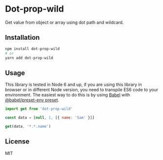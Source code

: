 # Dot-prop-wild

Get value from object or array using dot path and wildcard.

## Installation

```bash
npm install dot-prop-wild
# or
yarn add dot-prop-wild
```

## Usage

This library is tested in Node 6 and up, if you are using this library in browser or in different Node version, you need to transpile ES6 code to your environment. The easiest way to do this is by using [Babel](https://babeljs.io/) with [@babel/preset-env preset](https://github.com/babel/babel/tree/master/packages/babel-preset-env).

```js
import get from 'dot-prop-wild'

const data = [null, 1, [{ name: 'Sam' }]]

get(data, '*.*.name')
```

## License

MIT
